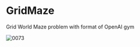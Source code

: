 # GridMaze
Grid World Maze problem with format of OpenAI gym

![0073](https://user-images.githubusercontent.com/56115620/143421486-6e00b0f0-86af-4672-a632-053ef9e7350a.png)

